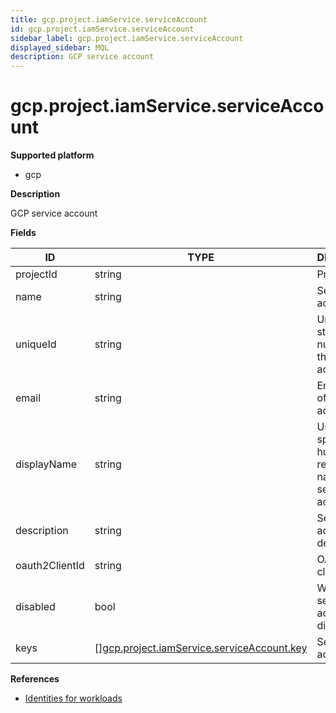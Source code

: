 ```yaml
---
title: gcp.project.iamService.serviceAccount
id: gcp.project.iamService.serviceAccount
sidebar_label: gcp.project.iamService.serviceAccount
displayed_sidebar: MQL
description: GCP service account
---
```


# gcp.project.iamService.serviceAccount

**Supported platform**

- gcp

**Description**

GCP service account

**Fields**

| ID             | TYPE                                                                                                | DESCRIPTION                                                 |
| -------------- | --------------------------------------------------------------------------------------------------- | ----------------------------------------------------------- |
| projectId      | string                                                                                              | Project ID                                                  |
| name           | string                                                                                              | Service account name                                        |
| uniqueId       | string                                                                                              | Unique, stable, numeric ID for the service account          |
| email          | string                                                                                              | Email address of the service account                        |
| displayName    | string                                                                                              | User-specified, human-readable name for the service account |
| description    | string                                                                                              | Service account description                                 |
| oauth2ClientId | string                                                                                              | OAuth 2.0 client ID                                         |
| disabled       | bool                                                                                                | Whether the service account is disabled                     |
| keys           | &#91;&#93;[gcp.project.iamService.serviceAccount.key](gcp.project.iamservice.serviceaccount.key.md) | Service account keys                                        |

**References**

- [Identities for workloads](https://cloud.google.com/iam/docs/workload-identities)
